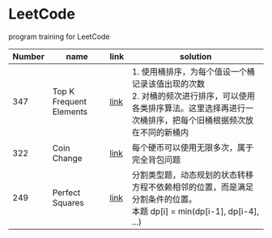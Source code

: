 # LeetCode

program training for LeetCode

| Number | name                    | link                                                         | solution                                                     |
| ------ | ----------------------- | ------------------------------------------------------------ | ------------------------------------------------------------ |
| 347    | Top K Frequent Elements | [link](https://leetcode.com/problems/top-k-frequent-elements/) | 1. 使用桶排序，为每个值设一个桶记录该值出现的次数<br />2. 对桶的频次进行排序，可以使用各类排序算法。这里选择再进行一次桶排序，把每个旧桶根据频次放在不同的新桶内<br /> |
| 322    | Coin Change             | [link](https://leetcode.com/problems/coin-change/)           | 每个硬币可以使用无限多次，属于完全背包问题                   |
| 249    | Perfect Squares         | [link](https://leetcode.com/problems/perfect-squares/)       | 分割类型题，动态规划的状态转移方程不依赖相邻的位置，而是满足分割条件的位置。<br />本题 dp[i] = min(dp[i-1], dp[i-4], ...) |

